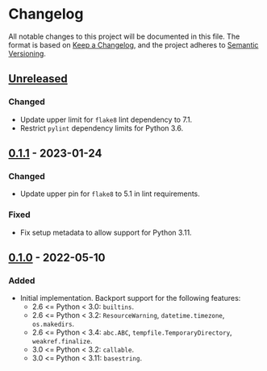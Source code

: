 # Changelog

All notable changes to this project will be documented in this file.
The format is based on [Keep a Changelog], and the project adheres to
[Semantic Versioning].

[Keep a Changelog]:
https://keepachangelog.com/en/1.0.0/
[Semantic Versioning]:
https://semver.org/spec/v2.0.0.html


## [Unreleased]

### Changed
- Update upper limit for `flake8` lint dependency to 7.1.
- Restrict `pylint` dependency limits for Python 3.6.

## [0.1.1] - 2023-01-24

### Changed
- Update upper pin for `flake8` to 5.1 in lint requirements.

### Fixed
- Fix setup metadata to allow support for Python 3.11.

## [0.1.0] - 2022-05-10

### Added
- Initial implementation. Backport support for the following features:
  - 2.6 <= Python < 3.0: `builtins`.
  - 2.6 <= Python < 3.2: `ResourceWarning`, `datetime.timezone`,
    `os.makedirs`.
  - 2.6 <= Python < 3.4: `abc.ABC`, `tempfile.TemporaryDirectory`,
    `weakref.finalize`.
  - 3.0 <= Python < 3.2: `callable`.
  - 3.0 <= Python < 3.11: `basestring`.


[Unreleased]:
https://github.com/pylegacy/pylegacy/compare/v0.1.1...develop
[0.1.1]:
https://github.com/pylegacy/pylegacy/compare/v0.1.0...v0.1.1
[0.1.0]:
https://github.com/pylegacy/pylegacy/tree/v0.1.0
